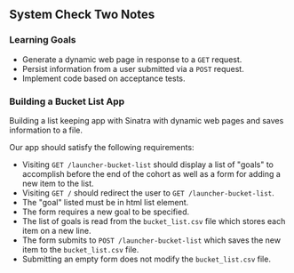 ## System Check Two Notes

### Learning Goals
* Generate a dynamic web page in response to a `GET` request.
* Persist information from a user submitted via a `POST` request.
* Implement code based on acceptance tests.

### Building a Bucket List App

Building a list keeping app with Sinatra with dynamic web pages and saves information to a file.

Our app should satisfy the following requirements:

* Visiting `GET /launcher-bucket-list` should display a list of "goals" to accomplish before the end of the cohort as well as a form for adding a new item to the list.
* Visiting `GET /` should redirect the user to `GET /launcher-bucket-list`.
* The "goal" listed must be in html list element.
* The form requires a new goal to be specified.
* The list of goals is read from the `bucket_list.csv` file which stores each item on a new line.
* The form submits to `POST /launcher-bucket-list` which saves the new item to the `bucket_list.csv` file.
* Submitting an empty form does not modify the `bucket_list.csv` file.
